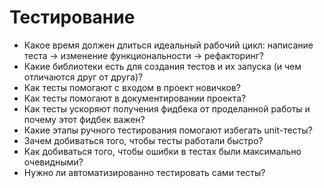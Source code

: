 # Тестирование

* Какое время должен длиться идеальный рабочий цикл: написание теста -> изменение функциональности -> рефакторинг?
* Какие библиотеки есть для создания тестов и их запуска (и чем отличаются друг от друга)?
* Как тесты помогают с входом в проект новичков?
* Как тесты помогают в документировании проекта?
* Как тесты ускоряют получения фидбека от проделанной работы и почему этот фидбек важен?
* Какие этапы ручного тестирования помогают избегать unit-тесты?
* Зачем добиваться того, чтобы тесты работали быстро?
* Как добиваться того, чтобы ошибки в тестах были максимально очевидными?
* Нужно ли автоматизированно тестировать сами тесты?
